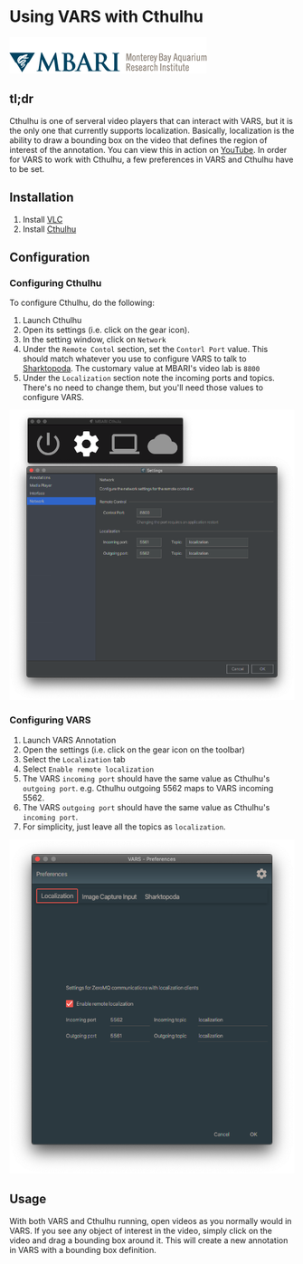 # Using VARS with Cthulhu

![MBARI logo](../images/mbari-logo.png)

## tl;dr

Cthulhu is one of serveral video players that can interact with VARS, but it is the only one that currently supports localization. Basically, localization is the ability to draw a bounding box on the video that defines the region of interest of the annotation. You can view this in action on [YouTube](https://youtu.be/FKeuG8-UYC0). In order for VARS to work with Cthulhu, a few preferences in VARS and Cthulhu have to be set.

## Installation

1. Install [VLC](https://www.videolan.org/vlc)
2. Install [Cthulhu](https://github.com/mbari-media-management/cthulhu/releases)

## Configuration

### Configuring Cthulhu

To configure Cthulhu, do the following:

1. Launch Cthulhu
2. Open its settings (i.e. click on the gear icon).
3. In the setting window, click on `Network`
4. Under the `Remote Contol` section, set the `Contorl Port` value. This should match whatever you use to configure VARS to talk to [Sharktopoda](https://github.com/mbari-media-management/Sharktopoda). The customary value at MBARI's video lab is `8800`
5. Under the `Localization` section note the incoming ports and topics. There's no need to change them, but you'll need those values to configure VARS.

![Cthulhu Settings](../images/cthulhu-settings.png)

### Configuring VARS

1. Launch VARS Annotation
2. Open the settings (i.e. click on the gear icon on the toolbar)
3. Select the `Localization` tab
4. Select `Enable remote localization`
5. The VARS `incoming port` should have the same value as Cthulhu's `outgoing port`. e.g. Cthulhu outgoing  5562 maps to VARS incoming 5562. 
6. The VARS `outgoing port` should have the same value as Cthulhu's `incoming port`.
7. For simplicity, just leave all the topics as `localization`.

![VARS Settings](../images/vars-annotation-settings1.png)

## Usage

With both VARS and Cthulhu running, open videos as you normally would in VARS. If you see any object of interest in the video, simply click on the video and drag a bounding box around it. This will create a new annotation in VARS with a bounding box definition.